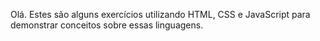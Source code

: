 Olá. Estes são alguns exercícios utilizando HTML, CSS e JavaScript para demonstrar conceitos sobre essas linguagens.